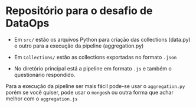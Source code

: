 # Repositório para o desafio de DataOps

* Em ```src/``` estão os arquivos Python para criação das collections (data.py) e outro para a execução da pipeline (aggregation.py)

* Em ```Collections/``` estão as collections exportadas no formato ```.json```

* No diretório principal está a pipeline em formato ```.js``` e também o questionário respondido.

Para a execução da pipeline ser mais fácil pode-se usar o ```aggregation.py``` porém se você quiser, pode usar o ```mongosh``` ou outra forma que achar melhor com o ```aggregation.js```
